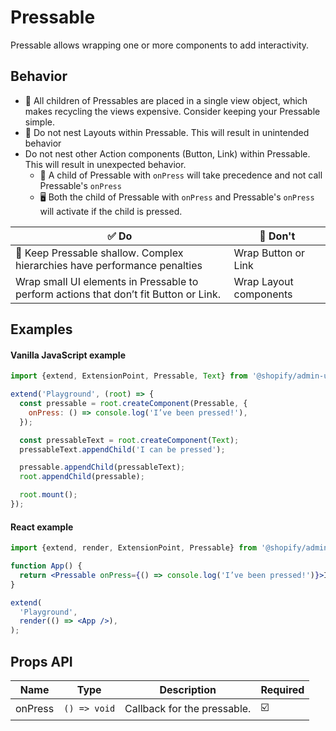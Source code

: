 # Pressable

Pressable allows wrapping one or more components to add interactivity.

## Behavior

- 📱 All children of Pressables are placed in a single view object, which makes recycling the views expensive. Consider keeping your Pressable simple.
- 📱 Do not nest Layouts within Pressable. This will result in unintended behavior
- Do not nest other Action components (Button, Link) within Pressable. This will result in unexpected behavior.
  - 📱 A child of Pressable with `onPress` will take precedence and not call Pressable's `onPress`
  - 🖥 Both the child of Pressable with `onPress` and Pressable's `onPress` will activate if the child is pressed.

| ✅ Do                                                                                 | 🛑 Don't               |
| ------------------------------------------------------------------------------------- | ---------------------- |
| 📱 Keep Pressable shallow. Complex hierarchies have performance penalties             | Wrap Button or Link    |
| Wrap small UI elements in Pressable to perform actions that don’t fit Button or Link. | Wrap Layout components |

## Examples

#### Vanilla JavaScript example

```js
import {extend, ExtensionPoint, Pressable, Text} from '@shopify/admin-ui-extensions';

extend('Playground', (root) => {
  const pressable = root.createComponent(Pressable, {
    onPress: () => console.log('I’ve been pressed!'),
  });

  const pressableText = root.createComponent(Text);
  pressableText.appendChild('I can be pressed');

  pressable.appendChild(pressableText);
  root.appendChild(pressable);

  root.mount();
});
```

#### React example

```jsx
import {extend, render, ExtensionPoint, Pressable} from '@shopify/admin-ui-extensions-react';

function App() {
  return <Pressable onPress={() => console.log('I’ve been pressed!')}>I can be pressed</Pressable>;
}

extend(
  'Playground',
  render(() => <App />),
);
```

## Props API

| Name    | Type         | Description                 | Required |
| ------- | ------------ | --------------------------- | -------- |
| onPress | `() => void` | Callback for the pressable. | ☑️       |
